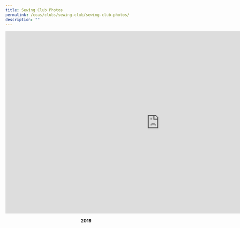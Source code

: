 ```yaml
---
title: Sewing Club Photos
permalink: /ccas/clubs/sewing-club/sewing-club-photos/
description: ""
---
```

<iframe src="https://docs.google.com/presentation/d/e/2PACX-1vTa3Kt3trKkgvQFX18kyUuTdKBU8FNxxgdYUpGT5PB6nxDcmYLLaboF2kRWXLMsYtWji3r4oUBYiiXT/embed?start=false&amp;loop=false&amp;delayms=10000" frameborder="0" width="960" height="569" allowfullscreen="true"></iframe>
<p style="text-align: center;"><strong>2019</strong></p>